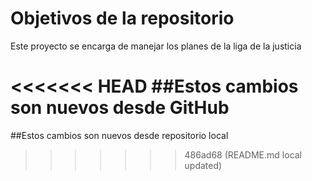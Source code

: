 # Objetivos de la repositorio

Este proyecto se encarga de manejar los planes de la liga de la justicia


<<<<<<< HEAD
##Estos cambios son nuevos desde GitHub
=======
##Estos cambios son nuevos desde repositorio local
>>>>>>> 486ad68 (README.md local updated)
